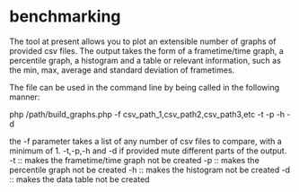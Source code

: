 # benchmarking
The tool at present allows you to plot an extensible number of graphs of provided csv files.
The output takes the form of a frametime/time graph, a percentile graph, a histogram and a table
or relevant information, such as the min, max, average and standard deviation of frametimes.

The file can be used in the command line by being called in the following manner:

php /path/build_graphs.php -f csv_path_1,csv_path2,csv_path3,etc -t -p -h -d

the -f parameter takes a list of any number of csv files to compare, with a minimum of 1.
-t,-p,-h and -d if provided mute different parts of the output.
-t :: makes the frametime/time graph not be created 
-p :: makes the percentile graph not be created 
-h :: makes the histogram not be created 
-d :: makes the data table not be created 